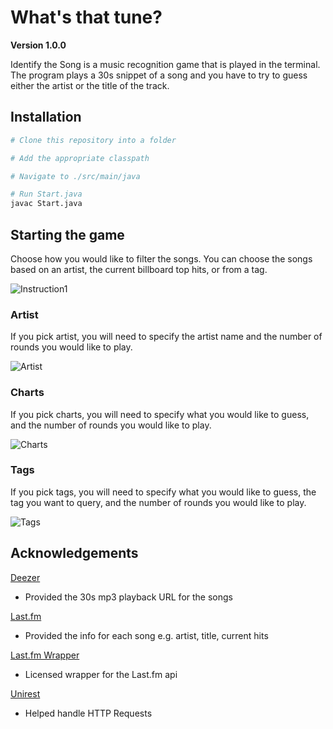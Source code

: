 # What's that tune?
**Version 1.0.0**

Identify the Song is a music recognition game that is played in the terminal. The program plays a 30s snippet of a song and you have to try
to guess either the artist or the title of the track.

## Installation
```bash
# Clone this repository into a folder

# Add the appropriate classpath

# Navigate to ./src/main/java

# Run Start.java
javac Start.java
```

## Starting the game
Choose how you would like to filter the songs.
You can choose the songs based on an artist, the current billboard top hits, or from a tag.


![Instruction1](https://i.imgur.com/APml49Z.png "Choose Artist, Charts ,or Tags")

### Artist
If you pick artist, you will need to specify the artist name and the number of rounds you would like to play.

![Artist](https://i.imgur.com/cfzef2Z.png "Artist")

### Charts
If you pick charts, you will need to specify what you would like to guess, and the number of rounds you would like to play.

![Charts](https://i.imgur.com/iQDh1IN.png "Charts")


### Tags

If you pick tags, you will need to specify what you would like to guess, the tag you want to query, and the number of rounds you would like to play.

![Tags](https://i.imgur.com/TNzfLrt.png "Tags")

## Acknowledgements

[Deezer](https://developers.deezer.com/api)
* Provided the 30s mp3 playback URL for the songs

[Last.fm](https://www.last.fm/api/)
* Provided the info for each song e.g. artist, title, current hits

[Last.fm Wrapper](https://github.com/jkovacs/lastfm-java)
* Licensed wrapper for the Last.fm api

[Unirest](http://unirest.io/)
* Helped handle HTTP Requests
